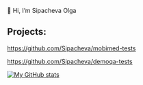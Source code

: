 👋 Hi, I’m Sipacheva Olga

## Projects:

https://github.com/Sipacheva/mobimed-tests

https://github.com/Sipacheva/demoqa-tests

[![My GitHub stats](https://github-readme-stats.vercel.app/api?username=Sipacheva)](https://github.com/Sipacheva/github-readme-stats&show_icons=true&theme=shades-of-purple)



<!---
Sipacheva/Sipacheva is a ✨ special ✨ repository because its `README.md` (this file) appears on your GitHub profile.
You can click the Preview link to take a look at your changes.
--->
